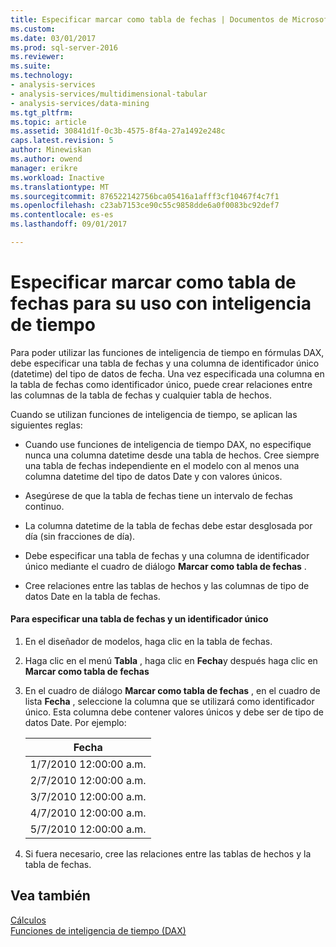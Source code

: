 ```yaml
---
title: Especificar marcar como tabla de fechas | Documentos de Microsoft
ms.custom: 
ms.date: 03/01/2017
ms.prod: sql-server-2016
ms.reviewer: 
ms.suite: 
ms.technology:
- analysis-services
- analysis-services/multidimensional-tabular
- analysis-services/data-mining
ms.tgt_pltfrm: 
ms.topic: article
ms.assetid: 30841d1f-0c3b-4575-8f4a-27a1492e248c
caps.latest.revision: 5
author: Minewiskan
ms.author: owend
manager: erikre
ms.workload: Inactive
ms.translationtype: MT
ms.sourcegitcommit: 876522142756bca05416a1afff3cf10467f4c7f1
ms.openlocfilehash: c23ab7153ce90c55c9858dde6a0f0083bc92def7
ms.contentlocale: es-es
ms.lasthandoff: 09/01/2017

---
```

# <a name="specify-mark-as-date-table-for-use-with-time-intelligence"></a>Especificar marcar como tabla de fechas para su uso con inteligencia de tiempo
  Para poder utilizar las funciones de inteligencia de tiempo en fórmulas DAX, debe especificar una tabla de fechas y una columna de identificador único (datetime) del tipo de datos de fecha. Una vez especificada una columna en la tabla de fechas como identificador único, puede crear relaciones entre las columnas de la tabla de fechas y cualquier tabla de hechos.  
  
 Cuando se utilizan funciones de inteligencia de tiempo, se aplican las siguientes reglas:  
  
-   Cuando use funciones de inteligencia de tiempo DAX, no especifique nunca una columna datetime desde una tabla de hechos. Cree siempre una tabla de fechas independiente en el modelo con al menos una columna datetime del tipo de datos Date y con valores únicos.  
  
-   Asegúrese de que la tabla de fechas tiene un intervalo de fechas continuo.  
  
-   La columna datetime de la tabla de fechas debe estar desglosada por día (sin fracciones de día).  
  
-   Debe especificar una tabla de fechas y una columna de identificador único mediante el cuadro de diálogo **Marcar como tabla de fechas** .  
  
-   Cree relaciones entre las tablas de hechos y las columnas de tipo de datos Date en la tabla de fechas.  
  
#### <a name="to-specify-a-date-table-and-unique-identifier"></a>Para especificar una tabla de fechas y un identificador único  
  
1.  En el diseñador de modelos, haga clic en la tabla de fechas.  
  
2.  Haga clic en el menú **Tabla** , haga clic en **Fecha**y después haga clic en **Marcar como tabla de fechas**  
  
3.  En el cuadro de diálogo **Marcar como tabla de fechas** , en el cuadro de lista **Fecha** , seleccione la columna que se utilizará como identificador único. Esta columna debe contener valores únicos y debe ser de tipo de datos Date. Por ejemplo:  
  
    |Fecha|  
    |----------|  
    |1/7/2010 12:00:00 a.m.|  
    |2/7/2010 12:00:00 a.m.|  
    |3/7/2010 12:00:00 a.m.|  
    |4/7/2010 12:00:00 a.m.|  
    |5/7/2010 12:00:00 a.m.|  
  
4.  Si fuera necesario, cree las relaciones entre las tablas de hechos y la tabla de fechas.  
  
## <a name="see-also"></a>Vea también  
 [Cálculos](../../analysis-services/tabular-models/calculations-ssas-tabular.md)   
 [Funciones de inteligencia de tiempo (DAX)](http://msdn.microsoft.com/en-us/91df278d-4b28-40c1-a572-cdb91f081517)  
  
  

